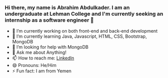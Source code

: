 ### Hi there, my name is Abrahim Abdulkader. I am an undergraduate at Lehman College and I'm currently seeking an internship as a software engineer 👋


- 🔭 I’m currently working on both front-end and back-end development
- 🌱 I’m currently learning Java, Javascript, HTML, CSS, Bootstrap, MongoDB
- 🤔 I’m looking for help with MongoDB
- 💬 Ask me about Anything!
- 📫 How to reach me: [LinkedIn](https://www.linkedin.com/in/abrahim-abdulkader-6656a6180/)
- 😄 Pronouns: He/Him
- ⚡ Fun fact: I am from Yemen

